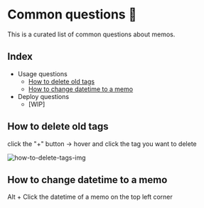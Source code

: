 # Common questions 🤔

This is a curated list of common questions about memos.

## Index
- Usage questions
    - [How to delete old tags](#how-to-delete-old-tags)
    - [How to change datetime to a memo](#how-to-change-datetime-to-a-memo)
- Deploy questions
    - [WIP]


## How to delete old tags

click the "+" button -> hover and click the tag you want to delete

![how-to-delete-tags-img](https://media.discordapp.net/attachments/1045138348165050409/1097050919398547496/image.png?width=1342&height=725)

## How to change datetime to a memo

Alt + Click the datetime of a memo on the top left corner
